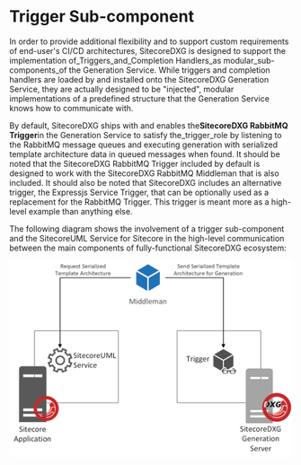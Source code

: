 # Trigger Sub-component

In order to provide additional flexibility and to support custom requirements of end-user's CI/CD architectures, SitecoreDXG is designed to support the implementation of\_Triggers\_and\_Completion Handlers\_as modular\_sub-components\_of the Generation Service. While triggers and completion handlers are loaded by and installed onto the SitecoreDXG Generation Service, they are actually designed to be "injected", modular implementations of a predefined structure that the Generation Service knows how to communicate with.

By default, SitecoreDXG ships with and enables the**SitecoreDXG RabbitMQ Trigger**in the Generation Service to satisfy the\_trigger\_role by listening to the RabbitMQ message queues and executing generation with serialized template architecture data in queued messages when found. It should be noted that the SitecoreDXG RabbitMQ Trigger included by default is designed to work with the SitecoreDXG RabbitMQ Middleman that is also included. It should also be noted that SitecoreDXG includes an alternative trigger, the Expressjs Service Trigger, that can be optionally used as a replacement for the RabbitMQ Trigger. This trigger is meant more as a high-level example than anything else.

The following diagram shows the involvement of a trigger sub-component and the SitecoreUML Service for Sitecore in the high-level communication between the main components of fully-functional SitecoreDXG ecosystem:

![](https://github.com/zkniebel/SitecoreDXG/raw/master/Documentation/assets/SitecoreDXG_Architecture__Component_Communication.png)

